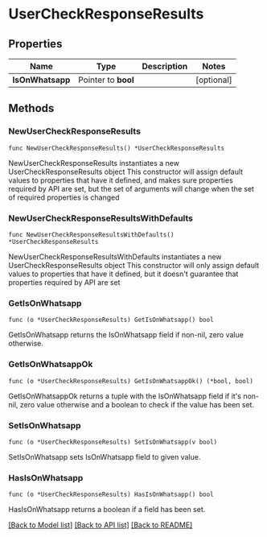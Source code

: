 # UserCheckResponseResults

## Properties

Name | Type | Description | Notes
------------ | ------------- | ------------- | -------------
**IsOnWhatsapp** | Pointer to **bool** |  | [optional] 

## Methods

### NewUserCheckResponseResults

`func NewUserCheckResponseResults() *UserCheckResponseResults`

NewUserCheckResponseResults instantiates a new UserCheckResponseResults object
This constructor will assign default values to properties that have it defined,
and makes sure properties required by API are set, but the set of arguments
will change when the set of required properties is changed

### NewUserCheckResponseResultsWithDefaults

`func NewUserCheckResponseResultsWithDefaults() *UserCheckResponseResults`

NewUserCheckResponseResultsWithDefaults instantiates a new UserCheckResponseResults object
This constructor will only assign default values to properties that have it defined,
but it doesn't guarantee that properties required by API are set

### GetIsOnWhatsapp

`func (o *UserCheckResponseResults) GetIsOnWhatsapp() bool`

GetIsOnWhatsapp returns the IsOnWhatsapp field if non-nil, zero value otherwise.

### GetIsOnWhatsappOk

`func (o *UserCheckResponseResults) GetIsOnWhatsappOk() (*bool, bool)`

GetIsOnWhatsappOk returns a tuple with the IsOnWhatsapp field if it's non-nil, zero value otherwise
and a boolean to check if the value has been set.

### SetIsOnWhatsapp

`func (o *UserCheckResponseResults) SetIsOnWhatsapp(v bool)`

SetIsOnWhatsapp sets IsOnWhatsapp field to given value.

### HasIsOnWhatsapp

`func (o *UserCheckResponseResults) HasIsOnWhatsapp() bool`

HasIsOnWhatsapp returns a boolean if a field has been set.


[[Back to Model list]](../README.md#documentation-for-models) [[Back to API list]](../README.md#documentation-for-api-endpoints) [[Back to README]](../README.md)


